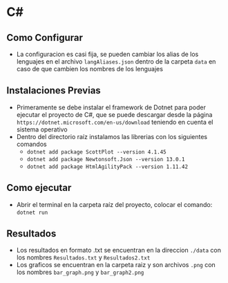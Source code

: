 # C#

## Como Configurar
- La configuracion es casi fija, se pueden cambiar los alias de los lenguajes en el archivo ```langAliases.json``` dentro de la carpeta ```data``` en caso de que cambien los nombres de los lenguajes

## Instalaciones Previas
- Primeramente se debe instalar el framework de Dotnet para poder ejecutar el proyecto de C#, que se puede descargar desde la página ```https://dotnet.microsoft.com/en-us/download``` teniendo en cuenta el sistema operativo
- Dentro del directorio raíz instalamos las librerias con los siguientes comandos
  - ```dotnet add package ScottPlot --version 4.1.45```
  - ```dotnet add package Newtonsoft.Json --version 13.0.1```
  - ```dotnet add package HtmlAgilityPack --version 1.11.42```

## Como ejecutar
- Abrir el terminal en la carpeta raíz del proyecto, colocar el comando: ```dotnet run```

## Resultados
- Los resultados en formato .txt se encuentran en la direccion ```./data``` con los nombres ```Resultados.txt``` y ```Resultados2.txt```
- Los graficos se encuentran en la carpeta raiz y son archivos ```.png``` con los nombres ```bar_graph.png``` y ```bar_graph2.png```
  
  
